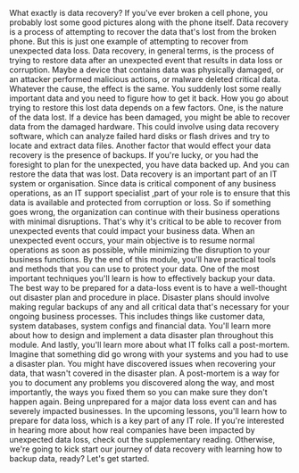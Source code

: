 What exactly is data recovery? If you've ever broken a cell phone, you probably
lost some good pictures along with the phone itself. Data recovery is a process
of attempting to recover the data that's lost from the broken phone. But this is
just one example of attempting to recover from unexpected data loss. Data
recovery, in general terms, is the process of trying to restore data after an
unexpected event that results in data loss or corruption. Maybe a device that
contains data was physically damaged, or an attacker performed malicious
actions, or malware deleted critical data. Whatever the cause, the effect is the
same. You suddenly lost some really important data and you need to figure how to
get it back. How you go about trying to restore this lost data depends on a few
factors. One, is the nature of the data lost. If a device has been damaged, you
might be able to recover data from the damaged hardware. This could involve
using data recovery software, which can analyze failed hard disks or flash
drives and try to locate and extract data files. Another factor that would
effect your data recovery is the presence of backups. If you're lucky, or you
had the foresight to plan for the unexpected, you have data backed up. And you
can restore the data that was lost. Data recovery is an important part of an IT
system or organisation. Since data is critical component of any business
operations, as an IT support specialist ,part of your role is to ensure that
this data is available and protected from corruption or loss. So if something
goes wrong, the organization can continue with their business operations with
minimal disruptions. That's why it's critical to be able to recover from
unexpected events that could impact your business data. When an unexpected event
occurs, your main objective is to resume normal operations as soon as possible,
while minimizing the disruption to your business functions. By the end of this
module, you'll have practical tools and methods that you can use to protect your
data. One of the most important techniques you'll learn is how to effectively
backup your data. The best way to be prepared for a data-loss event is to have a
well-thought out disaster plan and procedure in place. Disaster plans should
involve making regular backups of any and all critical data that's necessary for
your ongoing business processes. This includes things like customer data, system
databases, system configs and financial data. You'll learn more about how to
design and implement a data disaster plan throughout this module. And lastly,
you'll learn more about what IT folks call a post-mortem. Imagine that something
did go wrong with your systems and you had to use a disaster plan. You might
have discovered issues when recovering your data, that wasn't covered in the
disaster plan. A post-mortem is a way for you to document any problems you
discovered along the way, and most importantly, the ways you fixed them so you
can make sure they don't happen again. Being unprepared for a major data loss
event can and has severely impacted businesses. In the upcoming lessons, you'll
learn how to prepare for data loss, which is a key part of any IT role. If
you're interested in hearing more about how real companies have been impacted by
unexpected data loss, check out the supplementary reading. Otherwise, we're
going to kick start our journey of data recovery with learning how to backup
data, ready? Let's get started.